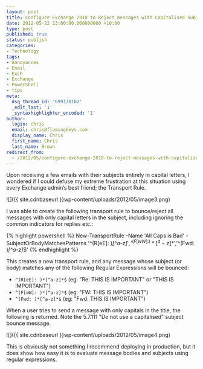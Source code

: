 ```yaml
---
layout: post
title: Configure Exchange 2010 to Reject messages with Capitalised Subjects
date: 2012-05-22 13:00:00.000000000 +10:00
type: post
published: true
status: publish
categories:
- Technology
tags:
- Annoyances
- Email
- Exch
- Exchange
- PowerShell
- tips
meta:
  dsq_thread_id: '699178102'
  _edit_last: '1'
  _syntaxhighlighter_encoded: '1'
author:
  login: chris
  email: chris@flamingkeys.com
  display_name: Chris
  first_name: Chris
  last_name: Brown
redirect_from:
  - /2012/05/configure-exchange-2010-to-reject-messages-with-capitalised-subjects/
---
```

Upon receiving a few emails with their subjects entirely in capital letters, I wondered if I could defuse my extreme frustration at this situation using every Exchange admin’s best friend; the Transport Rule.

![]({{ site.cdnbaseurl }}wp-content/uploads/2012/05/image3.png)

I was able to create the following transport rule to bounce/reject all messages with only capital letters in the subject, including ignoring the common indicators for replies etc.:

{% highlight powershell %}
New-TransportRule -Name 'All Caps is Bad' -SubjectOrBodyMatchesPatterns '^(R[eE]: )*[^a-z]*$','^(F[wW]: )*[^a-z]*$','^(Fwd: )*[^a-z]*$'
{% endhighlight %}

This creates a new transport rule, and any message whose subject (or body) matches any of the following Regular Expressions will be bounced:
* `^(R[eE]: )*[^a-z]*$` (eg: "Re: THIS IS IMPORTANT" or "THIS IS IMPORTANT")
* `^(F[wW]: )*[^a-z]*$` (eg: "FW: THIS IS IMPORTANT")
* `^(Fwd: )*[^a-z]*$` (eg: "Fwd: THIS IS IMPORTANT")

When a user tries to send a message with only capitals in the title, the following is returned. Note the 5.7.111 "Do not use a capitalised" subject bounce message.

![]({{ site.cdnbaseurl }}wp-content/uploads/2012/05/image4.png)

This is obviously not something I recommend deploying in production, but it does show how easy it is to evaluate message bodies and subjects using regular expressions.
